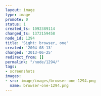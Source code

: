 ```yaml
---
layout: image
type: image
promote: 0
status: 1
created_ts: 1092389114
changed_ts: 1372159458
node_id: 1294
title: 'Sight: browser, one'
created: '2004-08-13'
changed: '2013-06-25'
redirect_from: []
permalink: "/node/1294/"
tags:
- screenshots
images:
- src: image/images/browser-one-1294.png
  name: browser-one-1294.png
---
```


